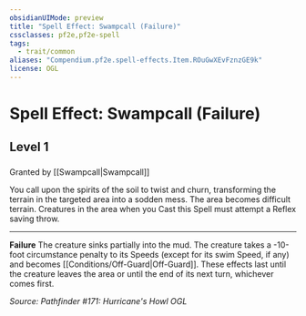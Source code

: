 ```yaml
---
obsidianUIMode: preview
title: "Spell Effect: Swampcall (Failure)"
cssclasses: pf2e,pf2e-spell
tags:
  - trait/common
aliases: "Compendium.pf2e.spell-effects.Item.ROuGwXEvFznzGE9k"
license: OGL
---
```

# Spell Effect: Swampcall (Failure)
## Level 1
### 






Granted by [[Swampcall|Swampcall]]

You call upon the spirits of the soil to twist and churn, transforming the terrain in the targeted area into a sodden mess. The area becomes difficult terrain. Creatures in the area when you Cast this Spell must attempt a Reflex saving throw.

* * *

**Failure** The creature sinks partially into the mud. The creature takes a -10-foot circumstance penalty to its Speeds (except for its swim Speed, if any) and becomes [[Conditions/Off-Guard|Off-Guard]]. These effects last until the creature leaves the area or until the end of its next turn, whichever comes first.

*Source: Pathfinder #171: Hurricane's Howl*
*OGL*